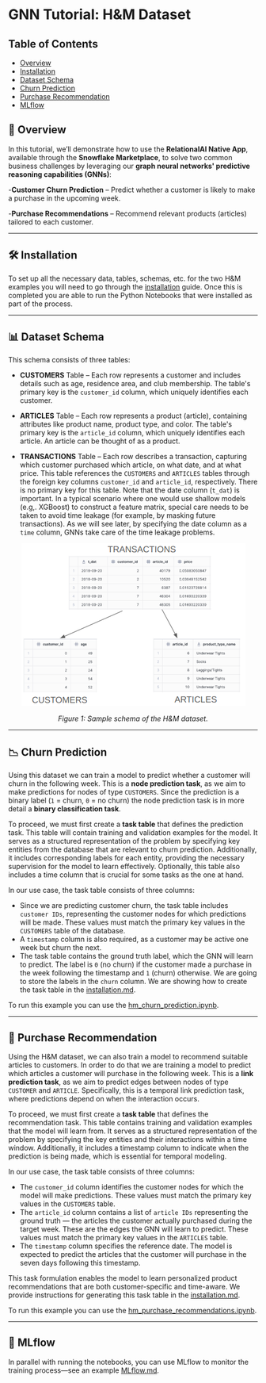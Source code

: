 # GNN Tutorial: H&M Dataset

## Table of Contents

- [Overview](#-overview)
- [Installation](#-installation)
- [Dataset Schema](#-dataset-schema)
- [Churn Prediction](#-churn-prediction)
- [Purchase Recommendation](#-purchase-recommendation)
- [MLflow](#-MLflow)

<a name="-overview"></a>

## 📘 Overview

In this tutorial, we’ll demonstrate how to use the **RelationalAI Native App**, available through the **Snowflake Marketplace**, to solve two common business challenges by leveraging our **graph neural networks' predictive reasoning capabilities (GNNs)**:

-**Customer Churn Prediction** – Predict whether a customer is likely to make a purchase in the upcoming week.

-**Purchase Recommendations** – Recommend relevant products (articles) tailored to each customer.

---
<a name="-installation"></a>

## 🛠️ Installation

To set up all the necessary data, tables, schemas, etc. for the two H&M examples you will need to go through the [installation](/HM/installation.md) guide. Once this is completed you are able to run the Python Notebooks that were installed as part of the process.

---
<a name="-dataset-schema"></a>

## 📊 Dataset Schema

This schema consists of three tables:

- **CUSTOMERS** Table – Each row represents a customer and includes details such as age, residence area, and club membership. The table's primary key is the `customer_id` column, which uniquely identifies each customer.

- **ARTICLES** Table – Each row represents a product (article), containing attributes like product name, product type, and color. The table's primary key is the `article_id` column, which uniquely identifies each article. An article can be thought of as a product. 

- **TRANSACTIONS** Table – Each row describes a transaction, capturing which customer purchased which article, on what date, and at what price. This table references the `CUSTOMERS` and `ARTICLES` tables through the foreign key columns `customer_id` and `article_id`, respectively. There is no primary key for this table. Note that the date column (`t_dat`) is important. In a typical scenario where one would use shallow models (e.g,. XGBoost) to construct a feature matrix, special care needs to be taken to avoid time leakage (for example, by masking future transactions). As we will see later, by specifying the date column as a `time` column, GNNs take care of the time leakage problems.

<p align="center">
  <img src="assets/schema.png" alt="Image" />
</p>
<p align="center"><em>Figure 1: Sample schema of the H&M dataset.</em></p>


---
<a name="-churn-prediction"></a>

## 📉 Churn Prediction

Using this dataset we can train a model to predict whether a customer will churn in the following week. This is a **node prediction task**, as we aim to make predictions for nodes of type `CUSTOMERS`. Since the prediction is a binary label (`1` = churn, `0` = no churn) the node prediction task is in more detail a **binary classification task**. 

To proceed, we must first create a **task table** that defines the prediction task. This table will contain training and validation examples for the model. It serves as a structured representation of the problem by specifying key entities from the database that are relevant to churn prediction. Additionally, it includes corresponding labels for each entity, providing the necessary supervision for the model to learn effectively. Optionally, this table also includes a time column that is crucial for some tasks as the one at hand. 

In our use case, the task table consists of three columns:
* Since we are predicting customer churn, the task table includes  `customer IDs`, representing the customer nodes for which predictions will be made. These values must match the primary key values in the `CUSTOMERS` table of the database.
* Α `timestamp` column is also required, as a customer may be active one week but churn the next. 
* The task table contains  the ground truth label, which the GNN will learn to predict. The label is `0` (no churn) if the customer made a purchase in the week following the timestamp and `1` (churn) otherwise. We are going to store the labels in the `churn` column. We are showing how to create the task table in the [installation.md](/HM/installation.md).

To run this example you can use the [hm_churn_prediction.ipynb](/HM/for_stage/hm_churn_prediction.ipynb).

---
<a name="--purchase-recommendation"></a>

## 🛒 Purchase Recommendation

Using the H&M dataset, we can also train a model to recommend suitable articles to customers. In order to do that we are training a model to predict which articles a customer will purchase in the following week. This is a **link prediction task**, as we aim to predict edges between nodes of type `CUSTOMER` and `ARTICLE`. Specifically, this is a temporal link prediction task, where predictions depend on when the interaction occurs.

To proceed, we must first create a **task table** that defines the recommendation task. This table contains training and validation examples that the model will learn from. It serves as a structured representation of the problem by specifying the key entities and their interactions within a time window. Additionally, it includes a timestamp column to indicate when the prediction is being made, which is essential for temporal modeling.

In our use case, the task table consists of three columns:

* The `customer_id` column identifies the customer nodes for which the model will make predictions. These values must match the primary key values in the `CUSTOMERS` table.
* The `article_id` column contains a list of `article IDs` representing the ground truth — the articles the customer actually purchased during the target week. These are the edges the GNN will learn to predict. These values must match the primary key values in the `ARTICLES` table.
* The `timestamp` column specifies the reference date. The model is expected to predict the articles that the customer will purchase in the seven days following this timestamp.

This task formulation enables the model to learn personalized product recommendations that are both customer-specific and time-aware. We provide instructions for generating this task table in the [installation.md](/HM/installation.md).

To run this example you can use the [hm_purchase_recommendations.ipynb](/HM/for_stage/hm_purchase_recommendations.ipynb).

---

<a name="-Mlflow"></a>

## 🧠 MLflow

In parallel with running the notebooks, you can use MLflow to monitor the training process—see an example [MLflow.md](/HM/MLflow.md).
